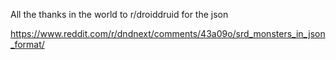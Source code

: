 All the thanks in the world to r/droiddruid for the json

https://www.reddit.com/r/dndnext/comments/43a09o/srd_monsters_in_json_format/